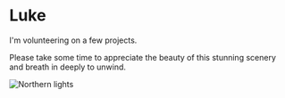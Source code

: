 # Luke

I'm volunteering on a few projects.

Please take some time to appreciate the beauty of this stunning scenery and breath in deeply to unwind.

![Northern lights](https://auroratracks.com/wp-content/uploads/2022/08/tours-to-norway-northern-lights.jpg)
